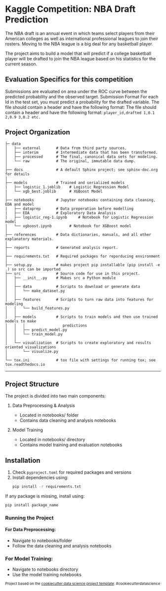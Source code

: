 Kaggle Competition: NBA Draft Prediction
==============================

The NBA draft is an annual event in which teams select players from their American colleges as well as international professional leagues to join their rosters. Moving to the NBA league is a big deal for any basketball player.

The project aims to build a model that will predict if a college basketball player will be drafted to join the NBA league based on his statistics for the current season.

Evaluation Specifics for this competition
------------
Submissions are evaluated on area under the ROC curve between the predicted probability and the observed target. Submission Format For each Id in the test set, you must predict a probability for the drafted variable. The file should contain a header and have the following format: The file should contain a header and have the following format: ``` player_id,drafted 1,0.1 2,0.9 3,0.2 etc. ```


Project Organization
------------
    ├─ data
    │   ├── external       # Data from third party sources.
    │   ├── interim        # Intermediate data that has been transformed.
    │   ├── processed      # The final, canonical data sets for modeling.
    │   └── raw            # The original, immutable data dump.
    │
    ├── docs               # A default Sphinx project; see sphinx-doc.org for details
    │
    ├── models             # Trained and serialized models
    |   ├── logistic_1.joblib    # Logistic Regression Model
    |   └── xgb_best.joblib      # XGBoost Model
    │
    ├── notebooks          # Jupyter notebooks containing data cleaning, EDA and model
    |   ├── dataprep       # Data preperation before modelling
    |   ├── EDA            # Exploratory Data Analysis
    |   ├── logistic_reg-1.ipynb     # Notebook for Logistic Regression model 
    |   └── xgboost.ipynb        # Notebook for XGBoost model
    │                                                 
    ├── references         # Data dictionaries, manuals, and all other explanatory materials.
    │
    ├── reports            # Generated analysis report.
    │           
    ├── requirements.txt   # Required packages for reporducing environment
    │
    ├── setup.py           # makes project pip installable (pip install -e .) so src can be imported
    ├── src                # Source code for use in this project.
    │   ├── __init__.py    # Makes src a Python module
    │   │
    │   ├── data           # Scripts to download or generate data
    │   │   └── make_dataset.py
    │   │
    │   ├── features       # Scripts to turn raw data into features for modeling
    │   │   └── build_features.py
    │   │
    │   ├── models         # Scripts to train models and then use trained models to make
    │   │   │                 predictions
    │   │   ├── predict_model.py
    │   │   └── train_model.py
    │   │
    │   └── visualization  # Scripts to create exploratory and results oriented visualizations
    │       └── visualize.py
    │
    └── tox.ini            # tox file with settings for running tox; see tox.readthedocs.io

--------
Project Structure
------------
The project is divided into two main components:

1. Data Preprocessing & Analysis
    - Located in notebooks/ folder
    - Contains data cleaning and analysis notebooks
      
2. Model Training
   - Located in notebooks/ directory
   - Contains model training and evaluation notebooks

## Installation
1. Check `pyproject.toml` for required packages and versions
2. Install dependencies using:
   ```bash
   pip install -r requirements.txt
   ```   


If any package is missing, install using:
```bash
pip install package_name
```      
### Running the Project

#### For Data Preprocessing:

- Navigate to notebooks/folder
- Follow the data cleaning and analysis notebooks

### For Model Training:

- Navigate to notebooks directory
- Use the model training notebooks

<p><small>Project based on the <a target="_blank" href="https://drivendata.github.io/cookiecutter-data-science/">cookiecutter data science project template</a>. #cookiecutterdatascience</small></p>
